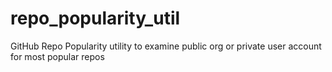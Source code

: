 # repo_popularity_util
GitHub Repo Popularity utility to examine public org or private user account for most popular repos
